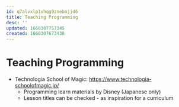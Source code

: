 ```yaml
---
id: q7alvxlp1vhqg9znebmjjd6
title: Teaching Programming
desc: ''
updated: 1660307757345
created: 1660307673438
---
```

# Teaching Programming

- Technologia School of Magic: https://www.technologia-schoolofmagic.jp/
  - Programming learn materials by Disney (Japanese only)
  - Lesson titles can be checked - as inspiration for a curriculum
